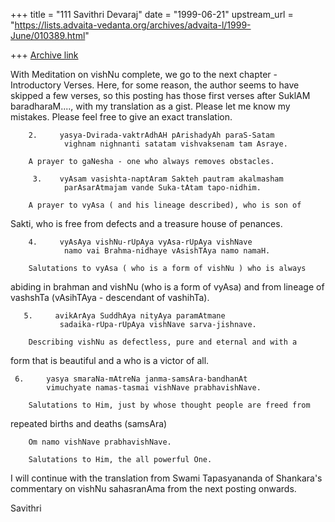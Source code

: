+++
title = "111 Savithri Devaraj"
date = "1999-06-21"
upstream_url = "https://lists.advaita-vedanta.org/archives/advaita-l/1999-June/010389.html"

+++
[Archive link](https://lists.advaita-vedanta.org/archives/advaita-l/1999-June/010389.html)

With Meditation on vishNu complete, we go to the next chapter -
Introductory Verses.  Here, for some reason, the author seems to have
skipped a few verses, so this posting has those first verses after
SuklAM baradharaM...., with my translation as a gist.  Please let me
know my mistakes.  Please feel free to give an exact translation.

        2.     yasya-Dvirada-vaktrAdhAH pArishadyAh paraS-Satam
                vighnam nighnanti satatam vishvaksenam tam Asraye.

        A prayer to gaNesha - one who always removes obstacles.

         3.    vyAsam vasishta-naptAram Sakteh pautram akalmasham
                parAsarAtmajam vande Suka-tAtam tapo-nidhim.

        A prayer to vyAsa ( and his lineage described), who is son of
Sakti, who is free from defects and a treasure house of penances.

        4.     vyAsAya vishNu-rUpAya vyAsa-rUpAya vishNave
                namo vai Brahma-nidhaye vAsishTAya namo namaH.

        Salutations to vyAsa ( who is a form of vishNu ) who is always
abiding in brahman  and vishNu (who is a form of vyAsa) and from lineage
of vashshTa (vAsihTAya  - descendant of vashihTa).

       5.     avikArAya SuddhAya nityAya paramAtmane
               sadaika-rUpa-rUpAya vishNave sarva-jishnave.

        Describing vishNu as defectless, pure and eternal and with a
form that is beautiful and a who is a victor of all.

     6.     yasya smaraNa-mAtreNa janma-samsAra-bandhanAt
            vimuchyate namas-tasmai vishNave prabhavishNave.

        Salutations to Him, just by whose thought people are freed from
repeated births and deaths (samsAra)

        Om namo vishNave prabhavishNave.

        Salutations to Him, the all powerful One.

I will continue with the translation from Swami Tapasyananda of
Shankara's commentary on vishNu sahasranAma from the next posting
onwards.

Savithri

